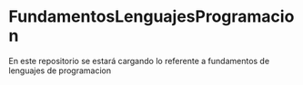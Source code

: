 # FundamentosLenguajesProgramacion
En este repositorio se estará cargando lo referente a fundamentos de lenguajes de programacion
